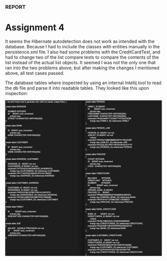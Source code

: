 ### REPORT

# Assignment 4 #

It seems the Hibernate autodetection does not work as intended with the database. 
Because I had to include the classes with entities manually in the persistence.xml file. I also had some problems with
the CreditCardTest, and had to change two of the list compare tests to compare the contents of the list instead of the actual list objects. 
It seemed I was not the only one that ran into the two problems above, but after making the changes I mentioned above, all test cases passed. 

The database tables where inspected by using an internal Intellij tool to read the db file and parse it into readable tables. They looked like this upon inspection:

![img.png](img.png)



